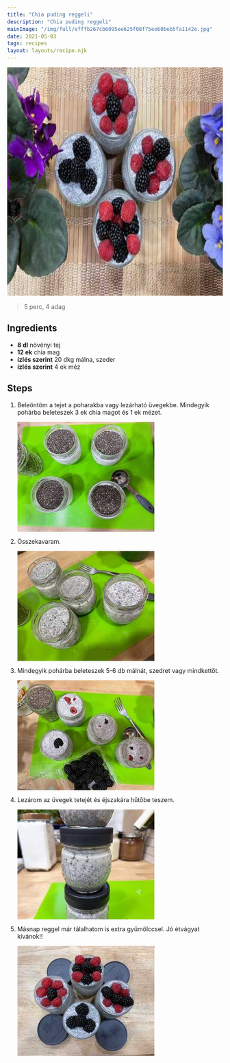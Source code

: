 ```yaml
---
title: "Chia puding reggeli"
description: "Chia puding reggeli"
mainImage: "/img/full/efffb267cb6095ee625f08f75ee60beb5fa1142e.jpg"
date: 2021-05-03
tags: recipes
layout: layouts/recipe.njk
---
```

                            
<p align="center"><a href="https://cookpad.com/hu/receptek/14961311-chia-puding-reggeli" rel="Recipe source page"><img width="751" height="532" src="/img/full/efffb267cb6095ee625f08f75ee60beb5fa1142e.jpg"/></a></p>

> 5 perc, 4 adag 

## Ingredients
* **8 dl** növényi tej
* **12 ek** chia mag
* **ízlés szerint** 20 dkg málna, szeder
* **ízlés szerint** 4 ek méz

## Steps

1. Beleöntöm a tejet a poharakba vagy lezárható üvegekbe. Mindegyik pohárba beleteszek 3 ek chia magot és 1 ek mézet.
 
    <p><img width="320" height="256" align="left" src="/img/full/4495246c4cf80580f71f77f83bcb569a8232e97d.jpg"/></p><div style="clear: both"/>

2. Összekavaram.
 
    <p><img width="320" height="256" align="left" src="/img/full/7a16c3d290d52b40a02aa9989e887a3f31225c38.jpg"/></p><div style="clear: both"/>

3. Mindegyik pohárba beleteszek 5-6 db málnát, szedret vagy mindkettőt.
 
    <p><img width="320" height="256" align="left" src="/img/full/01d3ad0070ab5e0ea99c1e0aa1a6b4016263398e.jpg"/></p><div style="clear: both"/>

4. Lezárom az üvegek tetejét és éjszakára hűtőbe teszem.
 
    <p><img width="320" height="256" align="left" src="/img/full/a7dab49ebdfc3931c434b1c7bb72c952c8625e63.jpg"/></p><div style="clear: both"/>

5. Másnap reggel már tálalhatom is extra gyümölccsel. Jó étvágyat kívánok!!
 
    <p><img width="320" height="256" align="left" src="/img/full/a684de44c153cf48934c194894447e9c5b31bbee.jpg"/></p><div style="clear: both"/>

